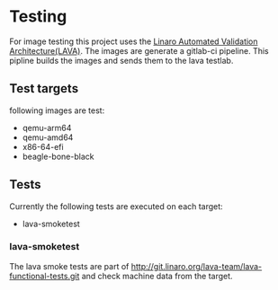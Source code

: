 # Testing

For image testing this project uses the
[Linaro Automated Validation Architecture(LAVA)](https://www.lavasoftware.org/).
The images are generate a gitlab-ci pipeline. This pipline builds the images and
sends them to the lava testlab.

## Test targets

following images are test:
- qemu-arm64
- qemu-amd64
- x86-64-efi
- beagle-bone-black

## Tests

Currently the following tests are executed on each target:
- lava-smoketest

### lava-smoketest

The lava smoke tests are part of http://git.linaro.org/lava-team/lava-functional-tests.git
and check machine data from the target.
